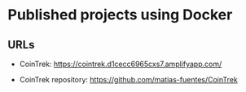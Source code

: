 # Published projects using Docker

## URLs

-   CoinTrek: https://cointrek.d1cecc6965cxs7.amplifyapp.com/

-   CoinTrek repository: https://github.com/matias-fuentes/CoinTrek
